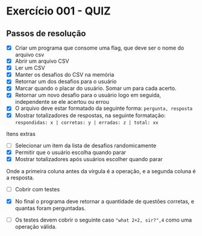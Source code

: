 # Exercício 001 - QUIZ


## Passos de resolução
- [x] Criar um programa que consome uma flag, que deve ser o nome do arquivo csv
- [x] Abrir um arquivo CSV
- [x] Ler um CSV
- [x] Manter os desafios do CSV na memória
- [x] Retornar um dos desafios para o usuário
- [x] Marcar quando o placar do usuário. Somar um para cada acerto.
- [x] Retornar um novo desafio para o usuário logo em seguida, independente se ele acertou ou errou
- [x] O arquivo deve estar formatado da seguinte forma: `pergunta, resposta`
- [x] Mostrar totalizadores de respostas, na seguinte formatação: `respondidas: x | corretas: y | erradas: z | total: xx`

Itens extras 
- [ ] Selecionar um item da lista de desafios randomicamente 
- [x] Permitir que o usuário escolha quando parar 
- [x] Mostrar totalizadores após usuários escolher quando parar

Onde a primeira coluna antes da vírgula é a operação, e a segunda coluna é a resposta.
- [ ] Cobrir com testes
- [x] No final o programa deve retornar a quantidade de questões corretas, e quantas foram perguntadas.
- [ ] Os testes devem cobrir o seguinte caso `"what 2+2, sir?",4` como uma operação válida.

